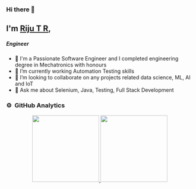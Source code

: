 ### Hi there 👋

## I'm [Riju T R](https://imrijutr.github.io),
##### Engineer

- 🔭 I'm a Passionate Software Engineer and I completed engineering degree in Mechatronics with honours
- 🌱 I’m currently working Automation Testing skills
- 👯 I’m looking to collaborate on any projects related data science, ML, AI and IoT
- 💬 Ask me about Selenium, Java, Testing, Full Stack Development


### ⚙️ &nbsp;GitHub Analytics

<p align="center">
<a href="https://github.com/imrijutr">
  <img height="180em" src="https://github-readme-stats-eight-theta.vercel.app/api?username=imrijutr&show_icons=true&theme=gruvbox&include_all_commits=true&count_private=true"/>
  <img height="180em" src="https://github-readme-stats-eight-theta.vercel.app/api/top-langs/?username=imrijutr&layout=compact&langs_count=8&theme=dark"/>
</a>
</p>

